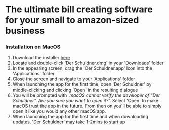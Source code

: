 # The ultimate bill creating software for your small to amazon-sized business

### Installation on MacOS

1. Download the installer [here](https://media.githubusercontent.com/media/LinusBolls/bill-creator/master/macOS/Der%20Schuldner.dmg)
2. Locate and double-click 'Der Schuldner.dmg' in your 'Downloads' folder
3. In the appearing screen, drag the 'Der Schuldner.app' Icon into the 'Applications' folder
4. Close the screen and navigate to your 'Applications' folder
5. When launching the app for the first time, open 'Der Schuldner' by middle-clicking and clicking 'Open' in the resulting dialogue
6. You will be prompted with *'macOS cannot verify the developer of “Der Schuldner”. Are you sure you want to open it?'*. Select 'Open' to make macOS trust the app in the future. From then on you'll be able to simply open it like you would any other macOS app.
7. When launching the app for the first time and when downloading updates, 'Der Schuldner' may take 1-2mins to start up
